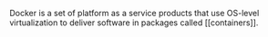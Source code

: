 Docker is a set of platform as a service products that use OS-level virtualization to deliver software in packages called [[containers]].